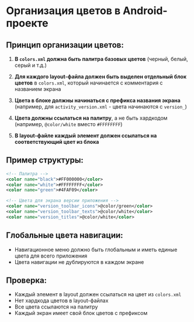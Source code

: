 # Организация цветов в Android-проекте

## Принцип организации цветов:

1. **В `colors.xml` должна быть палитра базовых цветов** (черный, белый, серый и т.д.)

2. **Для каждого layout-файла должен быть выделен отдельный блок цветов** в `colors.xml`, который начинается с комментария с названием экрана

3. **Цвета в блоке должны начинаться с префикса названия экрана** (например, для `activity_version.xml` - цвета начинаются с `version_`)

4. **Цвета должны ссылаться на палитру**, а не быть хардкодом (например, `@color/white` вместо `#FFFFFFFF`)

5. **В layout-файле каждый элемент должен ссылаться на соответствующий цвет из блока**

## Пример структуры:
```xml
<!-- Палитра -->
<color name="black">#FF000000</color>
<color name="white">#FFFFFFFF</color>
<color name="green">#4FAF09</color>

<!-- Цвета для экрана версии приложения -->
<color name="version_toolbar_icons">@color/green</color>
<color name="version_toolbar_texts">@color/white</color>
<color name="version_titles">@color/white</color>
```

## Глобальные цвета навигации:
- Навигационное меню должно быть глобальным и иметь единые цвета для всего приложения
- Цвета навигации не дублируются в каждом экране

## Проверка:
- Каждый элемент в layout должен ссылаться на цвет из `colors.xml`
- Нет хардкода цветов в layout-файлах
- Все цвета ссылаются на палитру
- Каждый экран имеет свой блок цветов с префиксом
